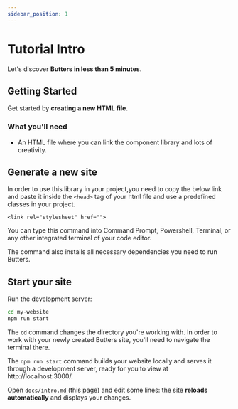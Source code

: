 ```yaml
---
sidebar_position: 1
---
```


# Tutorial Intro

Let's discover **Butters in less than 5 minutes**.

## Getting Started

Get started by **creating a new HTML file**.

### What you'll need

- An HTML file where you can link the component library and lots of creativity.

## Generate a new site

In order to use this library in your project,you need to copy the below link and paste it inside the `<head>` tag of your html file and use a predefined classes in your project.

`<link rel="stylesheet" href="">`

You can type this command into Command Prompt, Powershell, Terminal, or any other integrated terminal of your code editor.

The command also installs all necessary dependencies you need to run Butters.

## Start your site

Run the development server:

```bash
cd my-website
npm run start
```

The `cd` command changes the directory you're working with. In order to work with your newly created Butters site, you'll need to navigate the terminal there.

The `npm run start` command builds your website locally and serves it through a development server, ready for you to view at http://localhost:3000/.

Open `docs/intro.md` (this page) and edit some lines: the site **reloads automatically** and displays your changes.
